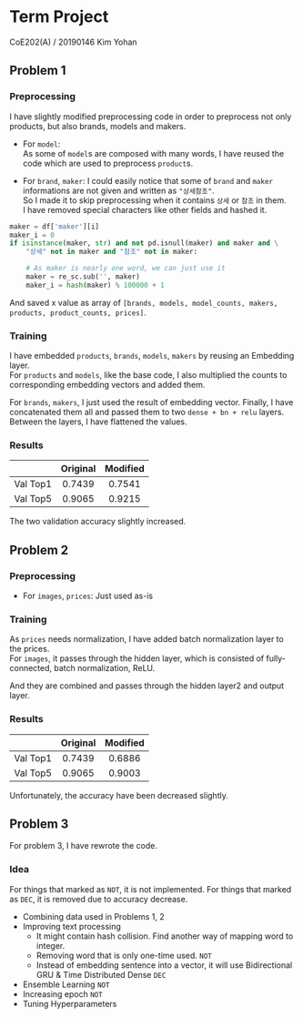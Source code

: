 # Term Project
CoE202(A) / 20190146 Kim Yohan

## Problem 1
### Preprocessing
I have slightly modified preprocessing code in order to preprocess not only products, but also brands, models and makers.

* For `model`:  
As some of `model`s are composed with many words, I have reused the code which are used to preprocess `product`s.

* For `brand`, `maker`:
I could easily notice that some of `brand` and `maker` informations are not given and written as `"상세참조"`.  
So I made it to skip preprocessing when it contains `상세` or `참조` in them.  
I have removed special characters like other fields and hashed it.

```py
maker = df['maker'][i]
maker_i = 0
if isinstance(maker, str) and not pd.isnull(maker) and maker and \
	"상세" not in maker and "참조" not in maker:

	# As maker is nearly one word, we can just use it
	maker = re_sc.sub('', maker)
	maker_i = hash(maker) % 100000 + 1
```

And saved x value as array of `[brands, models, model_counts, makers, products, product_counts, prices]`.

### Training
I have embedded `products`, `brands`, `models`, `makers` by reusing an Embedding layer.  
For `products` and `models`, like the base code, I also multiplied the counts to corresponding embedding vectors and added them.

For `brands`, `makers`, I just used the result of embedding vector.
Finally, I have concatenated them all and passed them to two `dense + bn + relu` layers.
Between the layers, I have flattened the values.

### Results
|          |  Original  | Modified |
|:--------:|:----------:|:--------:|
| Val Top1 |   0.7439   |  0.7541  |
| Val Top5 |   0.9065   |  0.9215  |

The two validation accuracy slightly increased.

## Problem 2
### Preprocessing
* For `images`, `prices`: Just used as-is

### Training
As `prices` needs normalization, I have added batch normalization layer to the prices.  
For `images`, it passes through the hidden layer, which is consisted of fully-connected, batch normalization, ReLU.  

And they are combined and passes through the hidden layer2 and output layer.

### Results
|          |  Original  | Modified |
|:--------:|:----------:|:--------:|
| Val Top1 |   0.7439   |  0.6886  |
| Val Top5 |   0.9065   |  0.9003  |

Unfortunately, the accuracy have been decreased slightly.

## Problem 3
For problem 3, I have rewrote the code.

### Idea
For things that marked as `NOT`, it is not implemented.
For things that marked as `DEC`, it is removed due to accuracy decrease.

* Combining data used in Problems 1, 2
* Improving text processing
  * It might contain hash collision. Find another way of mapping word to integer.
  * Removing word that is only one-time used. `NOT`
  * Instead of embedding sentence into a vector, it will use Bidirectional GRU & Time Distributed Dense `DEC`
* Ensemble Learning `NOT`
* Increasing epoch `NOT`
* Tuning Hyperparameters
